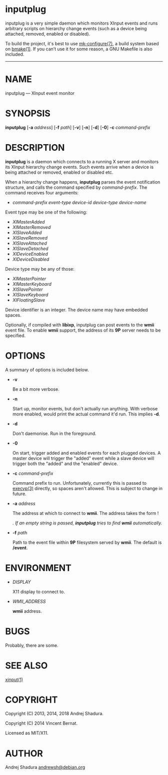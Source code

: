inputplug
=========

inputplug is a very simple daemon which monitors XInput events and runs
arbitrary scripts on hierarchy change events (such as a device being
attached, removed, enabled or disabled).

To build the project, it's best to use [mk-configure(7)](http://github.com/cheusov/mk-configure),
a build system based on [bmake(1)](http://www.crufty.net/help/sjg/bmake.html). If you can’t use
it for some reason, a GNU Makefile is also included.

* * *

# NAME

inputplug — XInput event monitor

# SYNOPSIS

**inputplug** \[**-a** _address_\] \[**-f** _path_\] \[**-v**\] \[**-n**\] \[**-d**\] \[**-0**\] **-c** _command-prefix_

# DESCRIPTION

**inputplug** is a daemon which connects to a running X server
and monitors its XInput hierarchy change events. Such events arrive
when a device is being attached or removed, enabled or disabled etc.

When a hierarchy change happens, **inputplug** parses the event notification
structure, and calls the command specified by _command-prefix_. The command
receives four arguments:

* _command-prefix_ _event-type_ _device-id_ _device-type_ _device-name_

Event type may be one of the following:

* _XIMasterAdded_
* _XIMasterRemoved_
* _XISlaveAdded_
* _XISlaveRemoved_
* _XISlaveAttached_
* _XISlaveDetached_
* _XIDeviceEnabled_
* _XIDeviceDisabled_

Device type may be any of those:

* _XIMasterPointer_
* _XIMasterKeyboard_
* _XISlavePointer_
* _XISlaveKeyboard_
* _XIFloatingSlave_

Device identifier is an integer. The device name may have embedded spaces.

Optionally, if compiled with **libixp**, inputplug can post events to the **wmii** event file.
To enable **wmii** support, the address of its **9P** server needs to be specified.

# OPTIONS

A summary of options is included below.

* **-v**

    Be a bit more verbose.

* **-n**

    Start up, monitor events, but don't actually run anything.
    With verbose more enabled, would print the actual command it'd
    run. This implies **-d**.

* **-d**

    Don't daemonise. Run in the foreground.

* **-0**

    On start, trigger added and enabled events for each plugged devices. A
    master device will trigger the "added" event while a slave device will
    trigger both the "added" and the "enabled" device.

* **-c** _command-prefix_

    Command prefix to run. Unfortunately, currently this is passed to
    [execvp(3)](http://manpages.debian.org/cgi-bin/man.cgi?query=execvp) directly, so spaces aren't allowed. This is subject to
    change in future.

* **-a** _address_

    The address at which to connect to **wmii**. The address takes the
    form _<protocol>_!_<address>_. If an empty string is passed,
    **inputplug** tries to find **wmii** automatically.

* **-f** _path_

    Path to the event file within **9P** filesystem served by **wmii**.
    The default is **/event**.

# ENVIRONMENT

* _DISPLAY_

    X11 display to connect to.

* _WMII\_ADDRESS_

    **wmii** address.

# BUGS

Probably, there are some.

# SEE ALSO

[xinput(1)](http://manpages.debian.org/cgi-bin/man.cgi?query=xinput)

# COPYRIGHT

Copyright (C) 2013, 2014, 2018 Andrej Shadura.

Copyright (C) 2014 Vincent Bernat.

Licensed as MIT/X11.

# AUTHOR

Andrej Shadura <andrewsh@debian.org>
